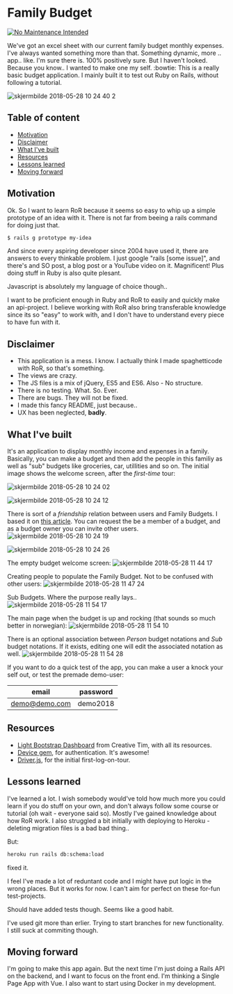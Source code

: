 # Family Budget
[![No Maintenance Intended](http://unmaintained.tech/badge.svg)](http://unmaintained.tech/)


We've got an excel sheet with our current family budget monthly expenses. I've always wanted something more than that. Something dynamic, more .. app.. like. I'm sure there is. 100% positively sure. But I haven't looked. Because you know.. I wanted to make one my self. :bowtie: This is a really basic budget application. I mainly built it to test out Ruby on Rails, without following a tutorial.

![skjermbilde 2018-05-28 10 24 40 2](https://user-images.githubusercontent.com/16366210/40625764-a13c8474-62b4-11e8-85e5-a32d82ecfb15.png)

## Table of content
- [Motivation](#motivation)
- [Disclaimer](#disclaimer)
- [What I've built](#what-ive-built)
- [Resources](#resources)
- [Lessons learned](#lessons-learned)
- [Moving forward](#moving-forward)

## Motivation
Ok. So I want to learn RoR because it seems so easy to whip up a simple prototype of an idea with it. There is not far from beeing a rails command for doing just that.

```bash
$ rails g prototype my-idea
```
And since every aspiring developer since 2004 have used it, there are answers to every thinkable problem. I just google "rails [some issue]", and there's and SO post, a blog post or a YouTube video on it. Magnificent! Plus doing stuff in Ruby is also quite plesant.

Javascript is absolutely my language of choice though..

I want to be proficient enough in Ruby and RoR to easily and quickly make an api-project. I believe working with RoR also bring transferable knowledge since its so "easy" to work with, and I don't have to understand every piece to have fun with it.

## Disclaimer
- This application is a mess. I know. I actually think I made spaghetticode with RoR, so that's something.
- The views are crazy.
- The JS files is a mix of jQuery, ES5 and ES6. Also - No structure.
- There is no testing. What. So. Ever.
- There are bugs. They will not be fixed.
- I made this fancy README, just because..
- UX has been neglected, **badly**.

## What I've built
It's an application to display monthly income and expenses in a family. Basically, you can make a budget and then add the people in this familiy as well as "sub" budgets like groceries, car, utillities and so on.
The initial image shows the welcome screen, after the *first-time* tour:

![skjermbilde 2018-05-28 10 24 02](https://user-images.githubusercontent.com/16366210/40625673-2ff97c90-62b4-11e8-9b8c-d9db089c7bfa.png)

![skjermbilde 2018-05-28 10 24 12](https://user-images.githubusercontent.com/16366210/40625686-4668e0b0-62b4-11e8-88ef-e42fdec10cc2.png)

There is sort of a *friendship* relation between users and Family Budgets. I based it on [this article](https://dankim.io/mutual-friendship-rails/). You can request the be a member of a budget, and as a budget owner you can invite other users.
![skjermbilde 2018-05-28 10 24 19](https://user-images.githubusercontent.com/16366210/40625730-82628ecc-62b4-11e8-9cca-4aecceb32401.png)

![skjermbilde 2018-05-28 10 24 26](https://user-images.githubusercontent.com/16366210/40625739-8bf8fcb4-62b4-11e8-8fff-385bfa575e65.png)

The empty budget welcome screen:
![skjermbilde 2018-05-28 11 44 17](https://user-images.githubusercontent.com/16366210/40625779-b39dcaba-62b4-11e8-9965-edfc60b2bc6c.png)

Creating people to populate the Family Budget. Not to be confused with other users:
![skjermbilde 2018-05-28 11 47 24](https://user-images.githubusercontent.com/16366210/40625798-c9c8f5c6-62b4-11e8-9f1f-85d9423c8ee1.png)

Sub Budgets. Where the purpose really lays..
![skjermbilde 2018-05-28 11 54 17](https://user-images.githubusercontent.com/16366210/40625806-d655bd60-62b4-11e8-8d2c-ee0536226c15.png)

The main page when the budget is up and rocking (that sounds so much better in norwegian):
![skjermbilde 2018-05-28 11 54 10](https://user-images.githubusercontent.com/16366210/40625821-e8c1c2aa-62b4-11e8-8f08-e6db06509ef4.png)

There is an optional association between *Person* budget notations and *Sub* budget notations. If it exists, editing one will edit the associated notation as well.
![skjermbilde 2018-05-28 11 54 28](https://user-images.githubusercontent.com/16366210/40625832-fb5efcca-62b4-11e8-8ddc-a9ae3f49278d.png)

If you want to do a quick test of the app, you can make a user a knock your self out, or test the premade demo-user:

| email | password |
| ------------- | ------------- |
| demo@demo.com  | demo2018  |


## Resources
- [Light Bootstrap Dashboard](https://www.creative-tim.com/product/light-bootstrap-dashboard) from Creative Tim, with all its resources.
- [Device gem](https://github.com/plataformatec/devise), for authentication. It's awesome!
- [Driver.js](https://github.com/kamranahmedse/driver.js?files=1), for the initial first-log-on-tour.

## Lessons learned
I've learned a lot. I wish somebody would've told how much more you could learn if you do stuff on your own, and don't always follow some course or tutorial (oh wait - everyone said so).
Mostly I've gained knowledge about how RoR work. I also struggled a bit initially with deploying to Heroku - deleting migration files is a bad bad thing..

But:
```bash
heroku run rails db:schema:load
```
fixed it.

I feel I've made a lot of reduntant code and I might have put logic in the wrong places. But it works for now. I can't aim for perfect on these for-fun test-projects.

Should have added tests though. Seems like a good habit.

I've used git more than erlier. Trying to start branches for new functionality. I still suck at commiting though. 


## Moving forward
I'm going to make this app again. But the next time I'm just doing a Rails API on the backend, and I want to focus on the front end. I'm thinking a Single Page App with Vue. I also want to start using Docker in my development.

